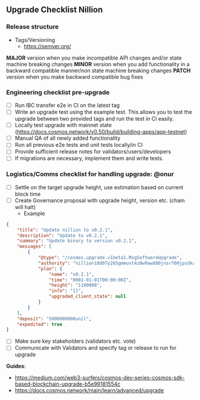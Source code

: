 ## Upgrade Checklist Nillion

### Release structure

- Tags/Versioning
  - <https://semver.org/>

**MAJOR** version when you make incompatible API changes and/or state machine breaking changes
**MINOR** version when you add functionality in a backward compatible manner/non state machine breaking changes
**PATCH** version when you make backward compatible bug fixes

### Engineering checklist pre-upgrade

- [ ] Run IBC transfer e2e in CI on the latest tag
- [ ] Write an upgrade test using the example test. This allows you to test the upgrade between two provided tags and run the test in CI easily.
- [ ] Locally test upgrade with mainnet state (<https://docs.cosmos.network/v0.50/build/building-apps/app-testnet>)
- [ ] Manual QA of all newly added functionality
- [ ] Run all previous e2e tests and unit tests locally/in CI
- [ ] Provide sufficient release notes for validators/users/developers
- [ ] If migrations are necessary, implement them and write tests.

### Logistics/Comms checklist for handling upgrade: @onur

- [ ] Settle on the target upgrade height, use estimation based on current block time
- [ ] Create Governance proposal with upgrade height, version etc. (chain will halt)
  - Example

```json
{
    "title": "Update nillion to v0.2.1",
    "description": "Update to v0.2.1",
    "summary": "Update binary to version v0.2.1",
    "messages": [
        {
            "@type": "/cosmos.upgrade.v1beta1.MsgSoftwareUpgrade",
            "authority": "nillion10d07y265gmmuvt4z0w9aw880jnsr700jpzdkas",
            "plan": {
                "name": "v0.2.1",
                "time": "0001-01-01T00:00:00Z",
                "height": "1100000",
                "info": "{}",
                "upgraded_client_state": null
            }
        }
    ],
    "deposit": "5000000000unil",
    "expedited": true
}
```

- [ ] Make sure key stakeholders (validators etc. vote)
- [ ] Communicate with Validators and specify tag or release to run for upgrade

**Guides**:

- <https://medium.com/web3-surfers/cosmos-dev-series-cosmos-sdk-based-blockchain-upgrade-b5e99181554c>
- <https://docs.cosmos.network/main/learn/advanced/upgrade>
